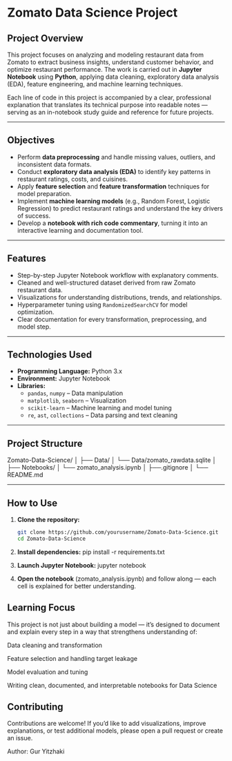 #  Zomato Data Science Project  

##  Project Overview  
This project focuses on analyzing and modeling restaurant data from Zomato to extract business insights, understand customer behavior, and optimize restaurant performance. The work is carried out in **Jupyter Notebook** using **Python**, applying data cleaning, exploratory data analysis (EDA), feature engineering, and machine learning techniques.  

Each line of code in this project is accompanied by a clear, professional explanation that translates its technical purpose into readable notes — serving as an in-notebook study guide and reference for future projects.  

---

##  Objectives  
- Perform **data preprocessing** and handle missing values, outliers, and inconsistent data formats.  
- Conduct **exploratory data analysis (EDA)** to identify key patterns in restaurant ratings, costs, and cuisines.  
- Apply **feature selection** and **feature transformation** techniques for model preparation.  
- Implement **machine learning models** (e.g., Random Forest, Logistic Regression) to predict restaurant ratings and understand the key drivers of success.  
- Develop a **notebook with rich code commentary**, turning it into an interactive learning and documentation tool.  

---

## Features  
- Step-by-step Jupyter Notebook workflow with explanatory comments.  
- Cleaned and well-structured dataset derived from raw Zomato restaurant data.  
- Visualizations for understanding distributions, trends, and relationships.  
- Hyperparameter tuning using `RandomizedSearchCV` for model optimization.  
- Clear documentation for every transformation, preprocessing, and model step.  

---

##  Technologies Used  
- **Programming Language:** Python 3.x  
- **Environment:** Jupyter Notebook  
- **Libraries:**  
  - `pandas`, `numpy` – Data manipulation  
  - `matplotlib`, `seaborn` – Visualization  
  - `scikit-learn` – Machine learning and model tuning  
  - `re`, `ast`, `collections` – Data parsing and text cleaning  

---

##  Project Structure
Zomato-Data-Science/
│
├── Data/
│ └── Data/zomato_rawdata.sqlite
│
├── Notebooks/
│ └── zomato_analysis.ipynb
│
├──.gitignore
│
└── README.md


---

##  How to Use  
1. **Clone the repository:**  
   ```bash
   git clone https://github.com/yourusername/Zomato-Data-Science.git
   cd Zomato-Data-Science

2. **Install dependencies:**
  pip install -r requirements.txt

3. **Launch Jupyter Notebook:**
   jupyter notebook

4. **Open the notebook**
 (zomato_analysis.ipynb) and follow along — each cell is explained for better understanding.


## Learning Focus

This project is not just about building a model — it’s designed to document and explain every step in a way that strengthens understanding of:

Data cleaning and transformation

Feature selection and handling target leakage

Model evaluation and tuning

Writing clean, documented, and interpretable notebooks for Data Science



## Contributing
Contributions are welcome!
If you’d like to add visualizations, improve explanations, or test additional models, please open a pull request or create an issue.


Author: Gur Yitzhaki
